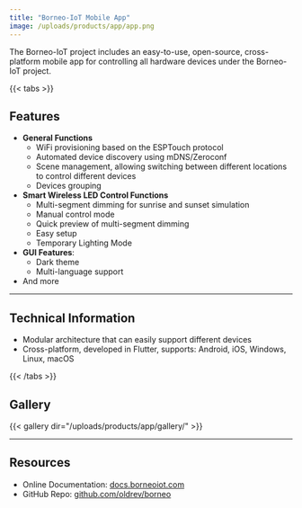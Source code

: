 ```yaml
---
title: "Borneo-IoT Mobile App"
image: /uploads/products/app/app.png
---
```



The Borneo-IoT project includes an easy-to-use, open-source, cross-platform mobile app for controlling all hardware devices under the Borneo-IoT project.

{{< tabs >}}

## Features

* **General Functions**
    - WiFi provisioning based on the ESPTouch protocol
    - Automated device discovery using mDNS/Zeroconf
    - Scene management, allowing switching between different locations to control different devices
    - Devices grouping
* **Smart Wireless LED Control Functions**
    - Multi-segment dimming for sunrise and sunset simulation
    - Manual control mode
    - Quick preview of multi-segment dimming
    - Easy setup
    - Temporary Lighting Mode
* **GUI Features**:
    - Dark theme
    - Multi-language support
* And more

---

## Technical Information

* Modular architecture that can easily support different devices
* Cross-platform, developed in Flutter, supports: Android, iOS, Windows, Linux, macOS

{{< /tabs >}}

## Gallery

{{< gallery dir="/uploads/products/app/gallery/" >}}

---

## Resources

* Online Documentation: [docs.borneoiot.com](https://docs.borneoiot.com/mobile-app)
* GitHub Repo: [github.com/oldrev/borneo](https://github.com/oldrev/borneo)


